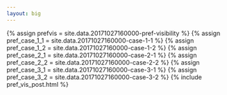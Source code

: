 ```yaml
---
layout: big
---
```

{% assign prefvis = site.data.20171027160000-pref-visibility %}
{% assign pref_case_1_1 = site.data.20171027160000-case-1-1 %}
{% assign pref_case_1_2 = site.data.20171027160000-case-1-2 %}
{% assign pref_case_2_1 = site.data.20171027160000-case-2-1 %}
{% assign pref_case_2_2 = site.data.20171027160000-case-2-2 %}
{% assign pref_case_3_1 = site.data.20171027160000-case-3-1 %}
{% assign pref_case_3_2 = site.data.20171027160000-case-3-2 %}
{% include pref_vis_post.html %}
